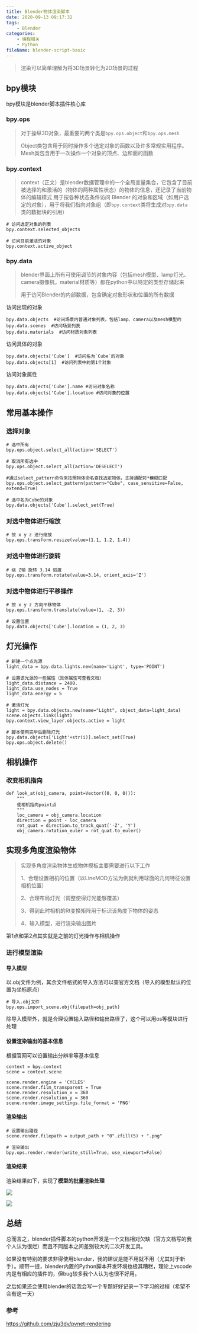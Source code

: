 ```yaml
---
title: Blender物体渲染脚本
date: 2020-09-13 09:17:32
tags:
	- Blender
categories:
	- 编程相关
	- Python
fileName: blender-script-basic
---
```


> 渲染可以简单理解为将3D场景转化为2D场景的过程

## bpy模块

bpy模块是blender脚本插件核心库

### bpy.ops

> 对于操纵3D对象，最重要的两个类是`bpy.ops.object`和`bpy.ops.mesh`
>
> Object类包含用于同时操作多个选定对象的函数以及许多常规实用程序。Mesh类包含用于一次操作一个对象的顶点、边和面的函数

### bpy.context

> context（正文）是blender数据管理中的一个全局变量集合，它包含了目前被选择的和激活的（物体的两种属性状态）的物体的信息，还记录了当前物体的编辑模式
> 用于按各种状态条件访问 Blender 的对象和区域（如用户选定的对象），用于将我们指向对象组（即`bpy.context`类将生成对`bpy.data`类的数据块的引用）

```
# 访问选定对象的列表
bpy.context.selected_objects

# 访问目前激活的对象
bpy.context.active_object
```



### bpy.data

> blender界面上所有可使用调节的对象内容（包括mesh模型、lamp灯光、camera摄像机，material材质等）都在python中以特定的类型存储起来
>
> 用于访问Blender的内部数据，包含确定对象形状和位置的所有数据

访问出现的对象

```
bpy.data.objects  #访问场景内普通对象列表，包括lamp、camera以及mesh模型的
bpy.data.scenes  #访问场景列表
bpy.data.materials  #访问材质对象列表
```

访问具体的对象

```
bpy.data.objects['Cube']  #访问名为`Cube`的对象
bpy.data.objects[1]  #访问列表中的第1个对象
```

访问对象属性

```
bpy.data.objects['Cube'].name #访问对象名称
bpy.data.objects['Cube'].location #访问对象的位置
```



## 常用基本操作

### 选择对象

```
# 选中所有
bpy.ops.object.select_all(action='SELECT')

# 取消所有选中
bpy.ops.object.select_all(action='DESELECT')

#通过select_pattern命令来按照物体命名查找选定物体，支持通配符*模糊匹配
bpy.ops.object.select_pattern(pattern="Cube", case_sensitive=False, extend=True)

# 选中名为Cube的对象
bpy.data.objects['Cube'].select_set(True)
```

### 对选中物体进行缩放

```
# 按 x y z 进行缩放
bpy.ops.transform.resize(value=(1.1, 1.2, 1.4))
```

### 对选中物体进行旋转

```
# 绕 Z轴 旋转 3.14 弧度
bpy.ops.transform.rotate(value=3.14, orient_axis='Z')
```

### 对选中物体进行平移操作

```
# 按 x y z 方向平移物体
bpy.ops.transform.translate(value=(1, -2, 3))

# 设置位置
bpy.data.objects['Cube'].location = (1, 2, 3)
```





## 灯光操作

```
# 新建一个点光源
light_data = bpy.data.lights.new(name='Light', type='POINT')

# 设置该光源的一些属性（具体属性可查看文档）
light_data.distance = 2400.
light_data.use_nodes = True
light_data.energy = 5

# 激活灯光
light = bpy.data.objects.new(name="Light", object_data=light_data)
scene.objects.link(light)
bpy.context.view_layer.objects.active = light

# 脚本使用完毕后删除灯光
bpy.data.objects['Light'+str(i)].select_set(True)
bpy.ops.object.delete()
```



## 相机操作

### 改变相机指向

```
def look_at(obj_camera, point=Vector((0, 0, 0))):
	"""
	使相机指向point点
	"""
    loc_camera = obj_camera.location
    direction = point - loc_camera
    rot_quat = direction.to_track_quat('-Z', 'Y')
    obj_camera.rotation_euler = rot_quat.to_euler()
```



## 实现多角度渲染物体

> 实现多角度渲染物体生成物体模板主要需要进行以下工作
>
> 1、合理设置相机的位置（以LineMOD方法为例就利用球面的几何特征设置相机位置）
>
> 2、合理布局灯光（调整使得灯光能够覆盖）
>
> 3、得到此时相机的Rt变换矩阵用于标识该角度下物体的姿态
>
> 4、输入模型，进行渲染输出图片

第1点和第2点其实就是之前的灯光操作与相机操作

### 进行模型渲染

#### 导入模型

以.obj文件为例，其余文件格式的导入方法可以查官方文档（导入的模型默认的位置为坐标原点）

```
# 导入.obj文件
bpy.ops.import_scene.obj(filepath=obj_path)
```

除导入模型外，就是合理设置输入路径和输出路径了，这个可以用os等模块进行处理

#### 设置渲染输出的基本信息

根据官网可以设置输出分辨率等基本信息

```
context = bpy.context
scene = context.scene

scene.render.engine = 'CYCLES'
scene.render.film_transparent = True
scene.render.resolution_x = 360
scene.render.resolution_y = 360
scene.render.image_settings.file_format = 'PNG'
```

#### 渲染输出

```
# 设置输出路径
scene.render.filepath = output_path + "0".zfill(5) + ".png"

# 渲染输出
bpy.ops.render.render(write_still=True, use_viewport=False)
```

#### 渲染结果

渲染结果如下，实现了**模型的批量渲染处理**

![](http://cdn.ziyedy.top/Blender%E7%89%A9%E4%BD%93%E6%B8%B2%E6%9F%93%E8%84%9A%E6%9C%AC/%E6%B8%B2%E6%9F%93%E7%BB%93%E6%9E%9C1.png)

![](http://cdn.ziyedy.top/Blender%E7%89%A9%E4%BD%93%E6%B8%B2%E6%9F%93%E8%84%9A%E6%9C%AC/%E6%B8%B2%E6%9F%93%E7%BB%93%E6%9E%9C2.png)

## 总结

总而言之，blender插件脚本的python开发是一个文档相对欠缺（官方文档写的我个人认为很烂）而且不同版本之间差别较大的二次开发工具。

如果没有特别的要求非得使用blender，我的建议是能不用就不用（尤其对于新手）。顺带一提，blender内置的Python脚本开发环境也极其糟糕，理论上vscode内是有相应的插件的，但bug较多我个人认为也很不好用。

之后如果还会使用blender的话我会写一个专题好好记录一下学习的过程（希望不会有这一天）

### 参考

https://github.com/zju3dv/pvnet-rendering













